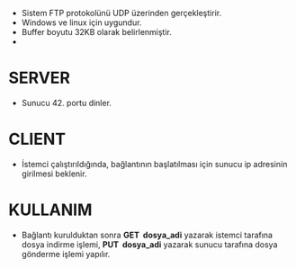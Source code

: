 * Sistem FTP protokolünü UDP üzerinden gerçekleştirir.
* Windows ve linux için uygundur.
* Buffer boyutu 32KB olarak belirlenmiştir.
* 
# SERVER
* Sunucu 42. portu dinler.

# CLIENT
* İstemci çalıştırıldığında, bağlantının başlatılması için sunucu ip adresinin girilmesi beklenir.

# KULLANIM
* Bağlantı kurulduktan sonra **GET  dosya_adi** yazarak istemci tarafına dosya indirme işlemi, **PUT  dosya_adi** yazarak sunucu tarafına dosya gönderme işlemi yapılır.
